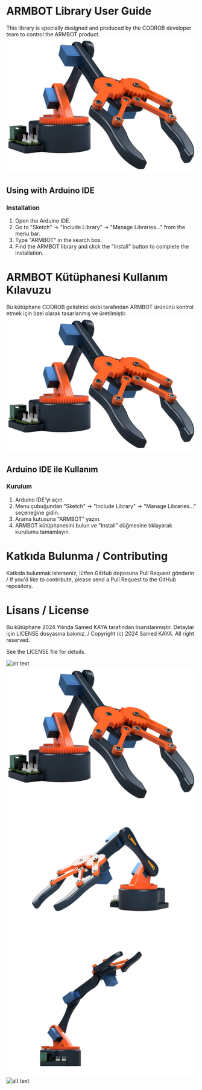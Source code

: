 # ARMBOT Library User Guide
This library is specially designed and produced by the CODROB developer team to control the ARMBOT product.
![alt text](<images/1 (2).jpg>)


## Using with Arduino IDE

### Installation

1. Open the Arduino IDE.
2. Go to "Sketch" -> "Include Library" -> "Manage Libraries..." from the menu bar.
3. Type "ARMBOT" in the search box.
4. Find the ARMBOT library and click the "Install" button to complete the installation.




# ARMBOT Kütüphanesi Kullanım Kılavuzu
Bu kütüphane CODROB  geliştirici ekibi tarafından ARMBOT ürününü kontrol etmek için özel olarak tasarlanmış ve üretilmiştir. 
![alt text](<images/1 (2).jpg>)



## Arduino IDE ile Kullanım

### Kurulum

1. Arduino IDE'yi açın.
2. Menu çubuğundan "Sketch" -> "Include Library" -> "Manage Libraries..." seçeneğine gidin.
3. Arama kutusuna "ARMBOT" yazın.
4. ARMBOT kütüphanesini bulun ve "Install" düğmesine tıklayarak kurulumu tamamlayın.




# Katkıda Bulunma / Contributing
Katkıda bulunmak isterseniz, lütfen GitHub deposuna Pull Request gönderin. / If you'd like to contribute, please send a Pull Request to the GitHub repository.

# Lisans / License
Bu kütüphane 2024 Yılında Samed KAYA tarafından lisanslanmıştır. Detaylar için LICENSE dosyasına bakınız. / Copyright (c) 2024 Samed KAYA. All right reserved.

 See the LICENSE file for details.

![alt text](<images/1 (1).jpg>)
![alt text](<images/1 (2).jpg>)
![alt text](<images/1 (4).jpg>)
![alt text](<images/1 (8).jpg>)
![alt text](<images/VEKTÖR.png>)

